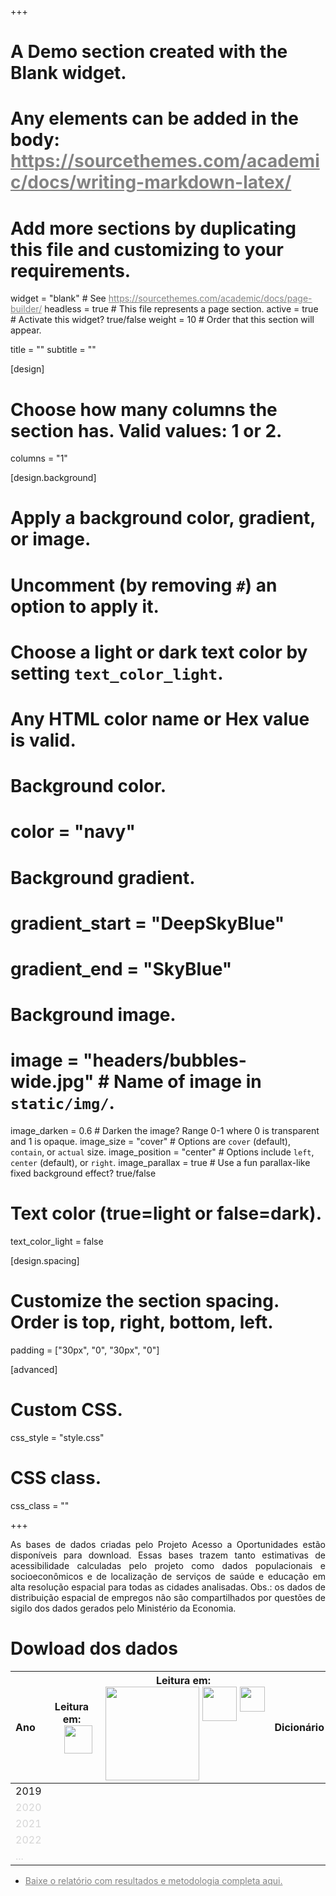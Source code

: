 +++
# A Demo section created with the Blank widget.
# Any elements can be added in the body: https://sourcethemes.com/academic/docs/writing-markdown-latex/
# Add more sections by duplicating this file and customizing to your requirements.

widget = "blank"  # See https://sourcethemes.com/academic/docs/page-builder/
headless = true  # This file represents a page section.
active = true  # Activate this widget? true/false
weight = 10  # Order that this section will appear.

title = ""
subtitle = ""

[design]
  # Choose how many columns the section has. Valid values: 1 or 2.
  columns = "1"

[design.background]
  # Apply a background color, gradient, or image.
  #   Uncomment (by removing `#`) an option to apply it.
  #   Choose a light or dark text color by setting `text_color_light`.
  #   Any HTML color name or Hex value is valid.

  # Background color.
  # color = "navy"
  
  # Background gradient.
  # gradient_start = "DeepSkyBlue"
  # gradient_end = "SkyBlue"
  
  # Background image.
  # image = "headers/bubbles-wide.jpg"  # Name of image in `static/img/`.
  image_darken = 0.6  # Darken the image? Range 0-1 where 0 is transparent and 1 is opaque.
  image_size = "cover"  #  Options are `cover` (default), `contain`, or `actual` size.
  image_position = "center"  # Options include `left`, `center` (default), or `right`.
  image_parallax = true  # Use a fun parallax-like fixed background effect? true/false

  # Text color (true=light or false=dark).
  text_color_light = false

[design.spacing]
  # Customize the section spacing. Order is top, right, bottom, left.
  padding = ["30px", "0", "30px", "0"]


  
[advanced]
 # Custom CSS. 
 css_style = "style.css"
 
 # CSS class.
 css_class = ""
 

+++
<p align="justify">
As bases de dados criadas pelo Projeto Acesso a Oportunidades estão disponíveis para download. Essas bases trazem tanto estimativas de acessibilidade calculadas pelo projeto como dados populacionais e socioeconômicos e de localização de serviços de saúde e educação em alta resolução espacial para todas as cidades analisadas. Obs.: os dados de distribuição espacial de empregos não são compartilhados por questões de sigilo dos dados gerados pelo Ministério da Economia.
</p> 



# Dowload dos dados


| Ano | <div style="text-align: center;"><div style="display: inline-block; text-align: center;">Leitura em:<br/> <div style="display:flex"><div style="flex:1;padding-left:20px;"><img src="/img/logos/rstudio_logo.png" width="45" align="center"><br/> </div> | <div style="text-align: center;"> <div style="display: inline-block; text-align: center;"> Leitura em: <br/> <div style="display:flex">     <div style="flex:1;padding-left:5px;">          <img src="/img/logos/python_logo.png" width="150" align="center"  /> </div>      <div style="flex:1;padding-left:5px;">           <img src="/img/logos/arcgis_logo.png" width="55" align="center"  />      </div>          <div style="flex:1;padding-left:5px;">           <img src="/img/logos/qgis_logo3.png" width="40" align="center"  />      </div> </div> |  <div style="text-align: center;"> Dicionário |  <div style="text-align: center;"> Código |
| :------------- | :-------------: | :-------------: | :-------------: | :-------------: |
| 2019  |  <a href="http://www.ipea.gov.br/"><i class="fas fa-download" style="font-size: 1em;"></i></a>  | <a href="http://www.ipea.gov.br/"><i class="fas fa-download" style="font-size: 1em;"></i></a> | <a href="http://www.ipea.gov.br/"><i class="fas fa-download" style="font-size: 1em;"></i></a> | <a href="https://github.com/ipeaGIT/acesso_oport"><i class="fab fa-github" style="font-size: 1.5em;"></i> </a> |
|  <a style="color: gray; opacity: 0.30;">2020</a> |   |   |   |   |
|  <a style="color: gray; opacity: 0.30;">2021</a> |   |   |   |   |
|  <a style="color: gray; opacity: 0.30;">2022</a>  |   |   |   |   |
|  <img width=500/> <a style="color: gray; opacity: 0.30;">...</a>  |  <img width=200/> |  <img width=200/> |  <img width=200/> | <img width=200/>   |


  
 - <a href="publication/2019_td2535/">Baixe o relatório com resultados e metodologia completa aqui.</a>
 
 

<!-- Color of Hyperlinks on this page -->
 <style>a { color: #838383; } /* CSS link color */</style>  


 <!-- Tabela de testes para formatacao
 
|  <div style="text-align: center;"> <div style="display: inline-block; text-align: center;"> Leitura em: <br/>  <br /> <div style="display:flex">  <div style="flex:1;padding-left:10px;">  <img src="/img/logos/python_logo.png" width="100" align="center" >     <img src="/img/logos/qgis_logo.png" width="100" align="center" > </div>     <div style="flex:1;padding-left:5px;">    <img src="/img/logos/arcgis_logo.png" width="80" align="center" >     <img src="/img/logos/rstudio_logo.png" width="70" align="center" >   </div> </div>  </div> </div> |
| -------------: |
| a |
| <div style="text-align: center; width:400px"> |
|a |


-->
